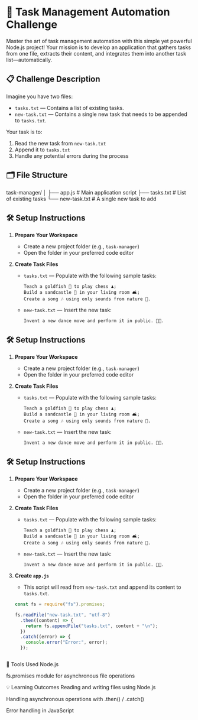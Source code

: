 # 🧠 Task Management Automation Challenge

Master the art of task management automation with this simple yet powerful Node.js project! Your mission is to develop an application that gathers tasks from one file, extracts their content, and integrates them into another task list—automatically.

## 📋 Challenge Description

Imagine you have two files:

- `tasks.txt` — Contains a list of existing tasks.
- `new-task.txt` — Contains a single new task that needs to be appended to `tasks.txt`.

Your task is to:
1. Read the new task from `new-task.txt`
2. Append it to `tasks.txt`
3. Handle any potential errors during the process

## 🗂️ File Structure
task-manager/
│
├── app.js # Main application script
├── tasks.txt # List of existing tasks
└── new-task.txt # A single new task to add


## 🛠️ Setup Instructions

1. **Prepare Your Workspace**
   - Create a new project folder (e.g., `task-manager`)
   - Open the folder in your preferred code editor

2. **Create Task Files**
   - `tasks.txt` — Populate with the following sample tasks:
     ```
     Teach a goldfish 🐠 to play chess ♟️;
     Build a sandcastle 🏰 in your living room 🛋️;
     Create a song 🎶 using only sounds from nature 🌿.
     ```
   - `new-task.txt` — Insert the new task:
     ```
     Invent a new dance move and perform it in public. 💃🕺.
     ```


## 🛠️ Setup Instructions

1. **Prepare Your Workspace**
   - Create a new project folder (e.g., `task-manager`)
   - Open the folder in your preferred code editor

2. **Create Task Files**
   - `tasks.txt` — Populate with the following sample tasks:
     ```
     Teach a goldfish 🐠 to play chess ♟️;
     Build a sandcastle 🏰 in your living room 🛋️;
     Create a song 🎶 using only sounds from nature 🌿.
     ```
   - `new-task.txt` — Insert the new task:
     ```
     Invent a new dance move and perform it in public. 💃🕺.
     ```

## 🛠️ Setup Instructions

1. **Prepare Your Workspace**
   - Create a new project folder (e.g., `task-manager`)
   - Open the folder in your preferred code editor

2. **Create Task Files**
   - `tasks.txt` — Populate with the following sample tasks:
     ```
     Teach a goldfish 🐠 to play chess ♟️;
     Build a sandcastle 🏰 in your living room 🛋️;
     Create a song 🎶 using only sounds from nature 🌿.
     ```
   - `new-task.txt` — Insert the new task:
     ```
     Invent a new dance move and perform it in public. 💃🕺.
3. **Create `app.js`**
   - This script will read from `new-task.txt` and append its content to `tasks.txt`.

   ```js
   const fs = require("fs").promises;

   fs.readFile("new-task.txt", "utf-8")
     .then((content) => {
       return fs.appendFile("tasks.txt", content + "\n");
     })
     .catch((error) => {
       console.error("Error:", error);
     });



🧰 Tools Used
Node.js

fs.promises module for asynchronous file operations

💡 Learning Outcomes
Reading and writing files using Node.js

Handling asynchronous operations with .then() / .catch()

Error handling in JavaScript



